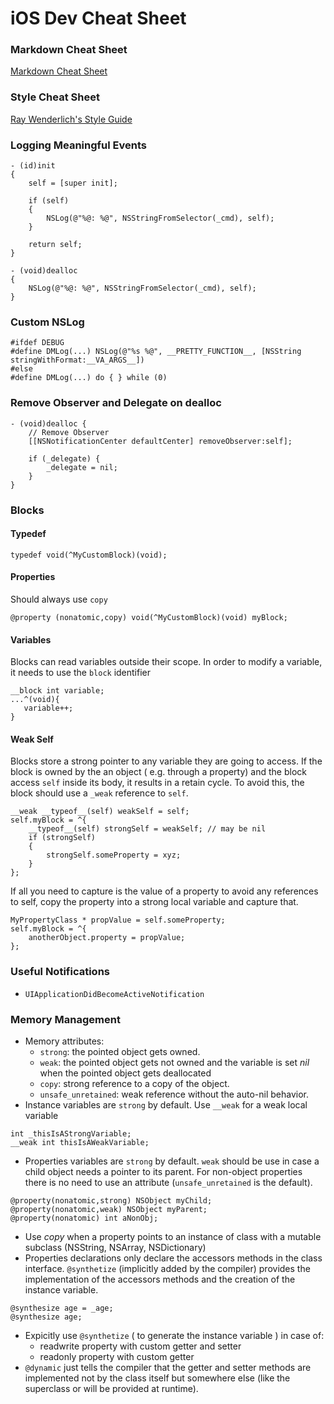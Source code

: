 # iOS Dev Cheat Sheet
### Markdown Cheat Sheet
[Markdown Cheat Sheet](https://github.com/adam-p/markdown-here/wiki/Markdown-Cheatsheet)

### Style Cheat Sheet
[Ray Wenderlich's Style Guide](https://github.com/raywenderlich/objective-c-style-guide)

### Logging Meaningful Events

```objC
- (id)init
{
    self = [super init];
 
    if (self)
    {
        NSLog(@"%@: %@", NSStringFromSelector(_cmd), self);
    }
 
    return self;
}
 
- (void)dealloc
{
    NSLog(@"%@: %@", NSStringFromSelector(_cmd), self);
}
```

### Custom NSLog

```objC
#ifdef DEBUG
#define DMLog(...) NSLog(@"%s %@", __PRETTY_FUNCTION__, [NSString stringWithFormat:__VA_ARGS__])
#else
#define DMLog(...) do { } while (0)
```

### Remove Observer and Delegate on dealloc
```objC
- (void)dealloc {
    // Remove Observer
    [[NSNotificationCenter defaultCenter] removeObserver:self];
 
    if (_delegate) {
        _delegate = nil;
    }
}
```
### Blocks
#### Typedef
```objC
typedef void(^MyCustomBlock)(void);
```

#### Properties
Should always use `copy`
```objC
@property (nonatomic,copy) void(^MyCustomBlock)(void) myBlock;
```
#### Variables 
Blocks can read variables outside their scope. 
In order to modify a variable, it needs to use the `block` identifier
```objC
__block int variable;
...^(void){
   variable++;
}
```
#### Weak Self
Blocks store a strong pointer to any variable they are going to access. If the block is owned by the an object ( e.g. through a property) and the block access `self` inside its body, it results in a retain cycle.
To avoid this, the block should use a `_weak` reference to `self`.
```objC
__weak __typeof__(self) weakSelf = self;
self.myBlock = ^{
    __typeof__(self) strongSelf = weakSelf; // may be nil
    if (strongSelf)
    {
        strongSelf.someProperty = xyz; 
    }
};
```
If all you need to capture is the value of a property to avoid any references to self, copy the property into a strong local variable and capture that.
```objC
MyPropertyClass * propValue = self.someProperty;
self.myBlock = ^{
    anotherObject.property = propValue;
};
```
### Useful Notifications
* `UIApplicationDidBecomeActiveNotification` 

### Memory Management
* Memory attributes:
    * `strong`: the pointed object gets owned.
    * `weak`: the pointed object gets not owned and the variable is set *nil* when the pointed object gets deallocated
    * `copy`: strong reference to a copy of the object.
    * `unsafe_unretained`: weak reference without the auto-nil behavior.
* Instance variables are `strong` by default. Use `__weak` for a weak local variable
```objC
int _thisIsAStrongVariable;
__weak int thisIsAWeakVariable;
```
* Properties variables are `strong` by default. `weak` should be use in case a child object needs a pointer to its parent. For non-object properties there is no need to use an attribute (`unsafe_unretained` is the default). 
```objC
@property(nonatomic,strong) NSObject myChild;
@property(nonatomic,weak) NSObject myParent;
@property(nonatomic) int aNonObj;
```
* Use *copy* when a property points to an instance of class with a mutable subclass (NSString, NSArray, NSDictionary)
* Properties declarations only declare the accessors methods in the class interface. `@synthetize` (implicitly added by the compiler) provides the implementation of the accessors methods and the creation of the instance variable.
```objC
@synthesize age = _age;
@synthesize age;
```
* Expicitly use `@synthetize` ( to generate the instance variable ) in case of:
    * readwrite property with custom getter and setter
    * readonly property with custom getter
* `@dynamic` just tells the compiler that the getter and setter methods are implemented not by the class itself but somewhere else (like the superclass or will be provided at runtime). 
